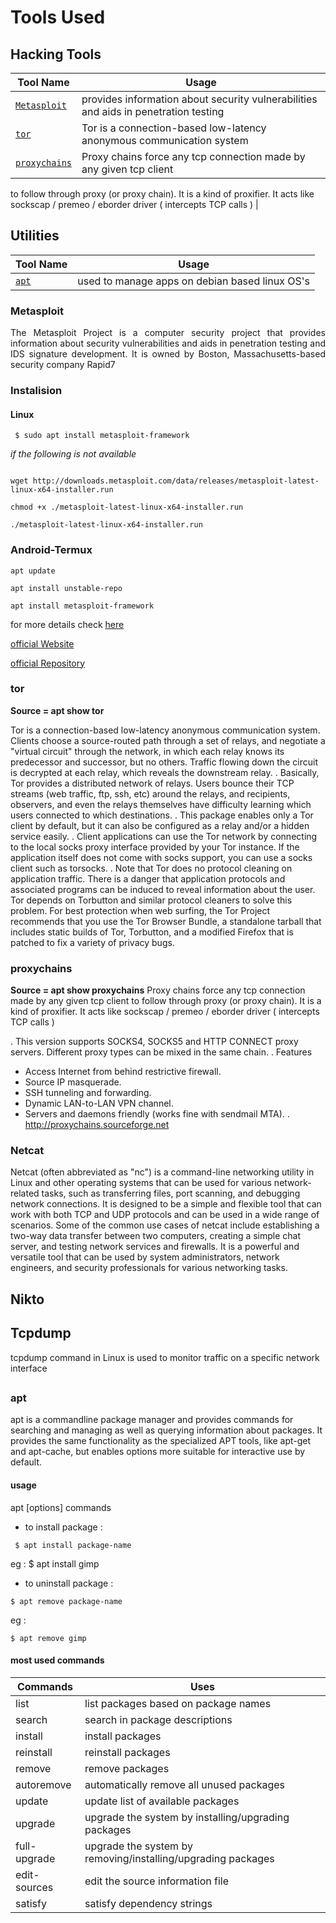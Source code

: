 # Tools Used

## Hacking Tools
| Tool Name | Usage| 
|-----------|-------------|
|[`Metasploit`](#metasploit)|provides information about security vulnerabilities and aids in penetration testing|
|[`tor`](#tor) |Tor is a connection-based low-latency anonymous communication system |
| [`proxychains`]() |Proxy chains force any tcp connection made by any given tcp client
to follow through proxy (or proxy chain). It is a kind of proxifier.
It acts like sockscap / premeo / eborder driver ( intercepts TCP calls )  |




## Utilities 
|Tool Name | Usage |
|----------|-------|
|[`apt`](#apt)|used to manage apps on debian based linux OS's|





### **Metasploit**
<!-- source = Wikipedia--> 
<p align=justify>
    The Metasploit Project is a computer security project that provides information about security vulnerabilities and aids in penetration testing and IDS signature development. It is owned by Boston, Massachusetts-based security company Rapid7
    </p>
    
### **Instalision**

#### **Linux**
```
 $ sudo apt install metasploit-framework

```
*if the following is not available*

```

wget http://downloads.metasploit.com/data/releases/metasploit-latest-linux-x64-installer.run

chmod +x ./metasploit-latest-linux-x64-installer.run

./metasploit-latest-linux-x64-installer.run

```

### **Android-Termux**


```
apt update

apt install unstable-repo

apt install metasploit-framework

```





for more details check [here](https://adamtheautomator.com/install-metasploit-on-ubuntu/)

[official Website](https://www.metasploit.com)

[official Repository](https://github.com/rapid7/metasploit-framework)

### **tor**
<!--source apt show tor -->

**Source = apt show tor**

Tor is a connection-based low-latency anonymous communication system.
Clients choose a source-routed path through a set of relays, and
 negotiate a "virtual circuit" through the network, in which each relay
 knows its predecessor and successor, but no others. Traffic flowing
 down the circuit is decrypted at each relay, which reveals the
 downstream relay.
 .
 Basically, Tor provides a distributed network of relays. Users bounce
 their TCP streams (web traffic, ftp, ssh, etc) around the relays, and
 recipients, observers, and even the relays themselves have difficulty
 learning which users connected to which destinations.
 .
 This package enables only a Tor client by default, but it can also be
 configured as a relay and/or a hidden service easily.
 .
 Client applications can use the Tor network by connecting to the local
 socks proxy interface provided by your Tor instance. If the application
 itself does not come with socks support, you can use a socks client
 such as torsocks.
 .
 Note that Tor does no protocol cleaning on application traffic. There
 is a danger that application protocols and associated programs can be
 induced to reveal information about the user. Tor depends on Torbutton
 and similar protocol cleaners to solve this problem. For best
 protection when web surfing, the Tor Project recommends that you use
 the Tor Browser Bundle, a standalone tarball that includes static
 builds of Tor, Torbutton, and a modified Firefox that is patched to fix
 a variety of privacy bugs.


### proxychains

**Source = apt show proxychains**
Proxy chains force any tcp connection made by any given tcp client
to follow through proxy (or proxy chain). It is a kind of proxifier.
It acts like sockscap / premeo / eborder driver ( intercepts TCP calls )

.
 This version supports SOCKS4, SOCKS5 and HTTP CONNECT proxy servers.
 Different proxy types can be mixed in the same chain.
 .
 Features
   * Access Internet from behind restrictive firewall.
   * Source IP masquerade.
   * SSH tunneling and forwarding.
   * Dynamic LAN-to-LAN VPN channel.
   * Servers and daemons friendly (works fine with sendmail MTA).
 .
 http://proxychains.sourceforge.net

### Netcat
  Netcat (often abbreviated as "nc") is a command-line networking utility in Linux and other operating systems that can be used for various network-related tasks, such as transferring files, port scanning, and debugging network connections. It is designed to be a simple and flexible tool that can work with both TCP and UDP protocols and can be used in a wide range of scenarios. Some of the common use cases of netcat include establishing a two-way data transfer between two computers, creating a simple chat server, and testing network services and firewalls. It is a powerful and versatile tool that can be used by system administrators, network engineers, and security professionals for various networking tasks.

## **Nikto**
  


## **Tcpdump**
tcpdump command in Linux is used to monitor traffic on a specific network interface

## 










### **apt**
<!-- source apt -h -->
  apt is a commandline package manager and provides
  commands for                                      searching and managing as well as querying information about packages.
  It provides the same functionality as the specialized APT tools,                                    like apt-get and apt-cache, but enables options more suitable for
  interactive use by default.

#### usage
apt [options] commands

- to install package :
```
 $ apt install package-name 
```
eg : $ apt install gimp
- to uninstall package :
```
$ apt remove package-name
```
eg : 
```
$ apt remove gimp
```

#### most used commands

|Commands|Uses|
|---|---|
|list| list packages based on package names|
|search | search in package descriptions| |show | show package details|
|install|install packages|
|reinstall |reinstall packages |
|remove | remove packages|
|autoremove |automatically remove all unused packages|
|update | update list of available packages|
|upgrade | upgrade the system by installing/upgrading packages  |
|full-upgrade | upgrade the system by removing/installing/upgrading packages|
|edit-sources |edit the source information file|
|satisfy | satisfy dependency strings|


